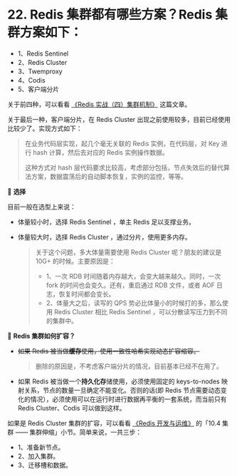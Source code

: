 # 22. Redis 集群都有哪些方案？Redis 集群方案如下：

- 1、Redis Sentinel
- 2、Redis Cluster
- 3、Twemproxy
- 4、Codis
- 5、客户端分片

关于前四种，可以看看 [《Redis 实战（四）集群机制》](http://blog.720ui.com/2016/redis_action_04_cluster/) 这篇文章。

关于最后一种，客户端分片，在 Redis Cluster 出现之前使用较多，目前已经使用比较少了。实现方式如下：

> 在业务代码层实现，起几个毫无关联的 Redis 实例，在代码层，对 Key 进行 hash 计算，然后去对应的 Redis 实例操作数据。
>
> 这种方式对 hash 层代码要求比较高，考虑部分包括，节点失效后的替代算法方案，数据震荡后的自动脚本恢复，实例的监控，等等。

🦅 **选择**

目前一般在选型上来说：

- 体量较小时，选择 Redis Sentinel ，单主 Redis 足以支撑业务。

- 体量较大时，选择 Redis Cluster ，通过分片，使用更多内存。

  > 关于这个问题，多大体量需要使用 Redis Cluster 呢？朋友的建议是 10G+ 的时候。主要原因是：
  >
  > - 1、一次 RDB 时间随着内存越大，会变大越来越久。同时，一次 fork 的时间也会变久。还有，重启通过 RDB 文件，或者 AOF 日志，恢复时间都会变长。
  > - 2、体量大之后，读写的 QPS 势必比体量小的时候打的多，那么使用 Redis Cluster 相比 Redis Sentinel ，可以分散读写压力到不同的集群中。

🦅 **Redis 集群如何扩容？**

- ~~如果 Redis 被当做**缓存**使用，使用一致性哈希实现动态扩容缩容。~~

  > 删除的原因是，不考虑客户端分片的情况，目前基本已经不在用了。

- 如果 Redis 被当做一个**持久化存**储使用，必须使用固定的 keys-to-nodes 映射关系，节点的数量一旦确定不能变化。否则的话(即 Redis 节点需要动态变化的情况），必须使用可以在运行时进行数据再平衡的一套系统，而当前只有 Redis Cluster、Codis 可以做到这样。

如果是 Redis Cluster 集群的扩容，可以看看 [《Redis 开发与运维》](https://u.jd.com/lDNJa9) 的「10.4 集群 —— 集群伸缩」小节。简单来说，一共三步：

- 1、准备新节点。
- 2、加入集群。
- 3、迁移槽和数据。

